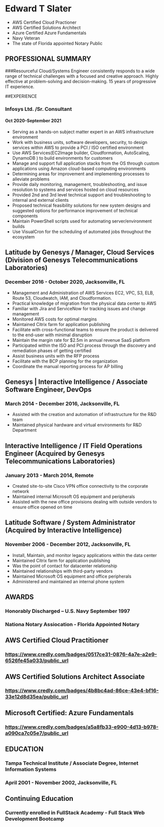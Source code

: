 # Edward T Slater #
- AWS Certified Cloud Practioner
- AWS Certified Solutions Architect
- Azure Certified Azure Fundamentals
- Navy Veteran
- The state of Florida appointed Notary Public


## PROFESSIONAL SUMMARY
###Resourceful Cloud/Systems Engineer consistently responds to a wide range of technical challenges with a focused and creative approach. Highly effective at problem-solving and decision-making. 15 years of progressive IT experience.


##EXPERIENCE

### Infosys Ltd. /Sr. Consultant
#### Oct 2020-September 2021

- Serving as a hands-on subject matter expert in an AWS infrastructure environment
- Work with business units, software developers, security, to design services within AWS to provide a PCI / ISO certified environment
- Use  AWS Services(EC2Image builder, Cloudformation, AutoScaling, DynamoDB ) to build environments for customers
- Manage and support full application stacks from the OS through custom applications using Amazon cloud-based computing environments
- Determining areas for improvement and implementing processes to alleviate problems
- Provide daily monitoring, management, troubleshooting, and issue resolution to systems and services hosted on cloud resources
- Provided 2nd and 3rd level technical support and troubleshooting to internal and external clients
- Proposed technical feasibility solutions for new system designs and suggested options for performance improvement of technical components
- Maintain PowerShell scripts used for automating server/environment builds
- Use VisualCron for the scheduling of automated jobs throughout the ecosystem

## Latitude by Genesys  / Manager, Cloud Services (Division of Genesys Telecommunications Laboratories)
### December 2016 - October 2020, Jacksonville, FL
- Management and Administration of AWS Services EC2, VPC, S3, ELB, Route 53, Cloudwatch, IAM, and Cloudformation.
- Practical knowledge of migration from the physical data center to AWS
- Familiar with Jira and ServiceNow for tracking issues and change management
- Monitored AWS costs for optimal margins
- Maintained Citrix farm for application publishing
- Facilitate with cross-functional teams to ensure the product is delivered to the end-user with minimal disruption
- Maintain the margin rate for $2.5m in annual revenue SaaS platform
- Participated within the ISO and PCI process through the discovery and remediation phases of getting certified
- Assist business units with the RFP process
- Facilitate with the BCP planning  for the organization
- Coordinate the manual reporting process for AP billing

## Genesys | Interactive Intelligence / Associate Software Engineer, DevOps 
### March 2014 - December 2016, Jacksonville, FL
- Assisted with the creation and automation of infrastructure for the R&D team
- Maintained physical hardware and virtual environments for R&D Department

## Interactive Intelligence / IT Field Operations Engineer (Acquired by Genesys Telecommunications Laboratories)
### January 2013 - March 2014, Remote
- Created site-to-site Cisco VPN office connectivity to the corporate network
- Maintained internal Microsoft OS equipment and peripherals
- Assisted with the new office provisions dealing with outside vendors to ensure office opened on time

## Latitude Software / System Administrator (Acquired by Interactive Intelligence)
### November 2006 - December 2012, Jacksonville, FL
- Install, Maintain, and monitor legacy applications within the data center 
- Maintained Citrix farm for application publishing
- Was the point of contact for datacenter relationship
- Maintained relationships with third-party vendors
- Maintained Microsoft OS equipment and office peripherals
- Administered and maintained an internal phone system

## AWARDS
### Honorably Discharged – U.S. Navy September 1997
### Nationa Notary Assiocation - Florida Appointed Notary  
## AWS Certified Cloud Practitioner
### https://www.credly.com/badges/0517ce31-0876-4a7e-a2e9-6526fe45a033/public_url
## AWS Certified Solutions Architect Associate
### https://www.credly.com/badges/4b8bc4ad-86ce-43e4-bf16-33e12d8d35ea/public_url 
## Microsoft Certified: Azure Fundamentals
### https://www.credly.com/badges/a5a8fb33-e900-4d13-b978-a090ca7c05e7/public_url 
## EDUCATION
### Tampa Technical Institute / Associate Degree, Internet Information Systems
### April 2001 - November 2002,  Jacksonville, FL

 
 
## Continuing Education
 
### Currently enrolled in FullStack Academy - Full Stack Web Development Bootcamp
 

